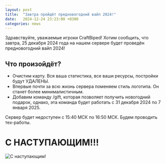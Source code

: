 ```yaml
---
layout: post
title:  "Завтра пройдёт предновогодний вайп 2024!"
date:   2024-12-24 23:23:00 +0300
categories: news
---
```

Здравствуйте, уважаемые игроки CraftBiped! Хотим сообщить, что завтра, 25 декабря 2024 года на нашем сервере будет проведён предновогодний вайп 2024!
## Что произойдёт?
- Очистим карту. Вся ваша статистика, все ваши ресурсы, постройки будут УДАЛЕНЫ.
- Впервые почти за всю жизнь сервера поменяем стиль логотипа. Он станет более минималистичным.
- Добавим команду /gift, которая позволяет получить новогодний подарок, однако, эта команда будет работать с 31 декабря 2024 по 7 января 2025.

Сервер будет недоступен c 15:40 МСК по 16:50 МСК. Будем проводить тех-работы.

# С НАСТУПАЮЩИМ!!!
![С наступающим!](https://github.com/user-attachments/assets/351a15a3-cec9-4b7b-8781-3f64fc503b20)
